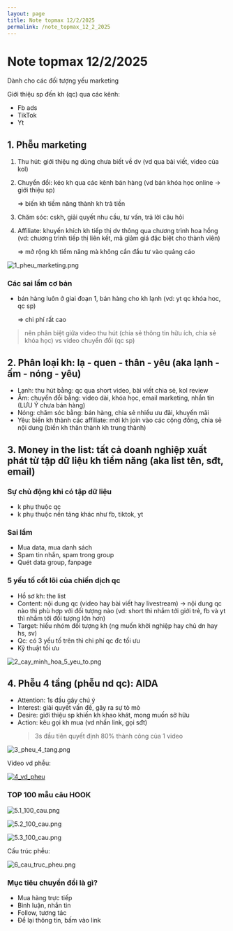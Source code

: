 ```yaml
---
layout: page
title: Note topmax 12/2/2025
permalink: /note_topmax_12_2_2025
---
```


# Note topmax 12/2/2025

Dành cho các đối tượng yếu marketing

Giới thiệu sp đến kh (qc) qua các kênh:

- Fb ads
- TikTok
- Yt

## 1. Phễu marketing

1. Thu hút: giới thiệu ng dùng chưa biết về dv (vd qua bài viết, video của kol)
2. Chuyển đổi: kéo kh qua các kênh bán hàng (vd bán khóa học online -> giới thiệu sp)

   => biến kh tiềm năng thành kh trả tiền

3. Chăm sóc: cskh, giải quyết nhu cầu, tư vấn, trả lời câu hỏi
4. Affiliate: khuyến khích kh tiếp thị dv thông qua chương trình hoa hồng (vd: chương trình tiếp thị liên kết, mã giảm giá đặc biệt cho thành viên)

   => mở rộng kh tiềm năng mà không cần đầu tư vào quảng cáo

![1_pheu_marketing.png](./1_pheu_marketing.png)

### Các sai lầm cơ bản

- bán hàng luôn ở giai đoạn 1, bán hàng cho kh lạnh (vd: yt qc khóa hoc, qc sp)

  => chi phí rất cao

> nên phân biệt giữa video thu hút (chia sẻ thông tin hữu ích, chia sẻ khóa học) vs video chuyển đổi (qc sp)

## 2. Phân loại kh: lạ - quen - thân - yêu (aka lạnh - ấm - nóng - yêu)

- Lạnh: thu hút bằng: qc qua short video, bài viết chia sẻ, kol review
- Ấm: chuyển đổi bằng: video dài, khóa học, email marketing, nhắn tin (LƯU Ý chưa bán hàng)
- Nóng: chăm sóc bằng: bán hàng, chia sẻ nhiều ưu đãi, khuyến mãi
- Yêu: biến kh thành các affiliate: mời kh join vào các cộng đồng, chia sẻ nội dung (biến kh thân thành kh trung thành)

## 3. Money in the list: tất cả doanh nghiệp xuất phát từ tập dữ liệu kh tiềm năng (aka list tên, sđt, email)

### Sự chủ động khi có tập dữ liệu

- k phụ thuộc qc
- k phụ thuộc nền tảng khác như fb, tiktok, yt

### Sai lầm

- Mua data, mua danh sách
- Spam tin nhắn, spam trong group
- Quét data group, fanpage

### 5 yếu tố cốt lõi của chiến dịch qc

- Hồ sơ kh: the list
- Content: nội dung qc (video hay bài viết hay livestream) -> nội dung qc nào thì phù hợp với đối tượng nào (vd: short thì nhắm tới giới trẻ, fb và yt thì nhắm tới đối tượng lớn hơn)
- Target: hiểu nhóm đối tượng kh (ng muốn khởi nghiệp hay chủ dn hay hs, sv)
- Qc: có 3 yếu tố trên thì chi phí qc đc tối ưu
- Kỹ thuật tối ưu

![2_cay_minh_hoa_5_yeu_to.png](./2_cay_minh_hoa_5_yeu_to.png)

## 4. Phễu 4 tầng (phễu nd qc): AIDA

- Attention: 1s đầu gây chú ý
- Interest: giải quyết vấn đề, gây ra sự tò mò
- Desire: giới thiệu sp khiến kh khao khát, mong muốn sở hữu
- Action: kêu gọi kh mua (vd nhấn link, gọi sđt)
  > 3s đầu tiên quyết định 80% thành công của 1 video

![3_pheu_4_tang.png](./3_pheu_4_tang.png)

Video vd phễu:

[![4_vd_pheu](https://img.youtube.com/vi/CKm45drWLuY/0.jpg)](https://www.youtube.com/watch?v=CKm45drWLuY)

### TOP 100 mẫu câu HOOK

![5.1_100_cau.png](./5.1_100_cau.png)

![5.2_100_cau.png](./5.2_100_cau.png)

![5.3_100_cau.png](./5.3_100_cau.png)

Cấu trúc phễu:

![6_cau_truc_pheu.png](./6_cau_truc_pheu.png)

### Mục tiêu chuyển đổi là gì?

- Mua hàng trực tiếp
- Bình luận, nhắn tin
- Follow, tương tác
- Để lại thông tin, bấm vào link
